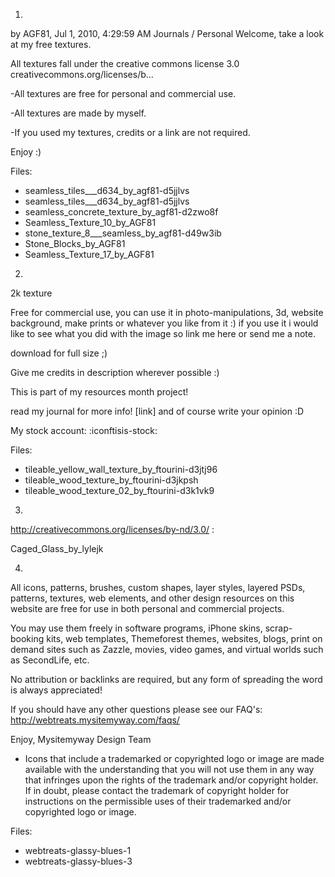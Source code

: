 1. 
by AGF81, Jul 1, 2010, 4:29:59 AM
Journals / Personal
Welcome, take a look at my free textures.

All textures fall under the creative commons license 3.0 creativecommons.org/licenses/b…


-All textures are free for personal and commercial use.

-All textures are made by myself.

-If you used my textures, credits or a link are not required.

Enjoy :) 

Files:
- seamless_tiles___d634_by_agf81-d5jjlvs
- seamless_tiles___d634_by_agf81-d5jjlvs
- seamless_concrete_texture_by_agf81-d2zwo8f
- Seamless_Texture_10_by_AGF81
- stone_texture_8___seamless_by_agf81-d49w3ib
- Stone_Blocks_by_AGF81
- Seamless_Texture_17_by_AGF81

2. 

2k texture

Free for commercial use, you can use it in photo-manipulations, 3d, website background, make prints or whatever you like from it :) 
if you use it i would like to see what you did with the image so link me here or send me a note.

download for full size ;)


Give me credits in description wherever possible :) 

This is part of my resources month project!

read my journal for more info! [link] and of course write your opinion :D

My stock account: :iconftisis-stock:

Files:
- tileable_yellow_wall_texture_by_ftourini-d3jtj96
- tileable_wood_texture_by_ftourini-d3jkpsh
- tileable_wood_texture_02_by_ftourini-d3k1vk9

3.
http://creativecommons.org/licenses/by-nd/3.0/ :

Caged_Glass_by_lylejk


4. 
All icons, patterns, brushes, custom shapes, layer styles, layered PSDs, patterns, textures, web elements, and other design resources on this website are free for use in both personal and commercial projects.

You may use them freely in software programs, iPhone skins, scrap-booking kits, web templates, Themeforest themes, websites, blogs, print on demand sites such as Zazzle, movies, video games, and virtual worlds such as SecondLife, etc.

No attribution or backlinks are required, but any form of spreading the word is always appreciated!

If you should have any other questions please see our FAQ's: http://webtreats.mysitemyway.com/faqs/

Enjoy,
Mysitemyway Design Team

* Icons that include a trademarked or copyrighted logo or image are made available with the understanding that you will not use them in any way that infringes upon the rights of the trademark and/or copyright holder. If in doubt, please contact the trademark of copyright holder for instructions on the permissible uses of their trademarked and/or copyrighted logo or image.

Files:
- webtreats-glassy-blues-1
- webtreats-glassy-blues-3